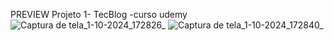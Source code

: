 PREVIEW                 Projeto 1- TecBlog -curso udemy
            ![Captura de tela_1-10-2024_172826_](https://github.com/user-attachments/assets/7c6dcaa4-4eb9-4441-8095-39015ea5204f)
![Captura de tela_1-10-2024_172840_](https://github.com/user-attachments/assets/6148cd4b-77b3-4f8f-9b1b-09d734a2bb28)


